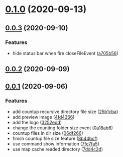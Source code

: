 # [0.1.0](https://github.com/xiaoluoboding/vscode-folder-size/compare/v0.0.3...v0.1.0) (2020-09-13)



## [0.0.3](https://github.com/xiaoluoboding/vscode-folder-size/compare/v0.0.2...v0.0.3) (2020-09-10)


### Features

* hide status bar when fire closeFileEvent ([a705b56](https://github.com/xiaoluoboding/vscode-folder-size/commit/a705b56975c5eb7f806f414d41750105782aaed8))



## [0.0.2](https://github.com/xiaoluoboding/vscode-folder-size/compare/v0.0.1...v0.0.2) (2020-09-09)



## [0.0.1](https://github.com/xiaoluoboding/vscode-folder-size/compare/8b44bcfda2c8525a249a01f56007a34149b57036...v0.0.1) (2020-09-06)


### Features

* add countup recursive directory file size ([25b1cba](https://github.com/xiaoluoboding/vscode-folder-size/commit/25b1cbacb70da2e6d8498c91efee93867ab6912d))
* add preview image ([4fd4366](https://github.com/xiaoluoboding/vscode-folder-size/commit/4fd4366ae89c2abb3f822a71fe250775b9b20945))
* add the logo ([3252edd](https://github.com/xiaoluoboding/vscode-folder-size/commit/3252eddf0b73ac1481232816b04633b0cc5d0b00))
* change the counting folder size event ([0a18ab6](https://github.com/xiaoluoboding/vscode-folder-size/commit/0a18ab615f46e18cb3941a3a7fad03e2a2706f8d))
* countup files in dir size ([06df266](https://github.com/xiaoluoboding/vscode-folder-size/commit/06df2664d95c260f45bdee5fc3a30ec8a9be1ba7))
* finish countup file size feature ([8b44bcf](https://github.com/xiaoluoboding/vscode-folder-size/commit/8b44bcfda2c8525a249a01f56007a34149b57036))
* use command show information ([7fe7fa5](https://github.com/xiaoluoboding/vscode-folder-size/commit/7fe7fa5ffa9e0da487084d23ba7709cca31bc767))
* use map cache readed directory ([7dd4c2d](https://github.com/xiaoluoboding/vscode-folder-size/commit/7dd4c2d1300c8f130cfe2b989735087ef4ed3ddd))



